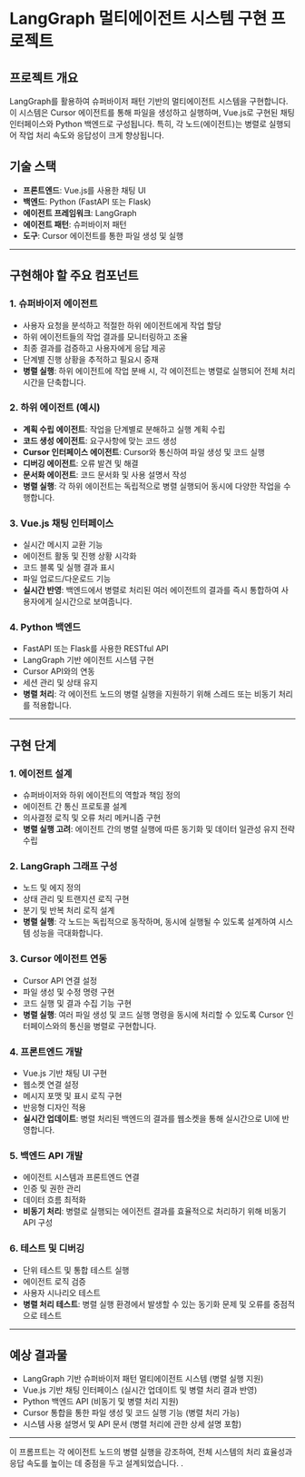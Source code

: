 # LangGraph 멀티에이전트 시스템 구현 프로젝트

## 프로젝트 개요
LangGraph를 활용하여 슈퍼바이저 패턴 기반의 멀티에이전트 시스템을 구현합니다. 이 시스템은 Cursor 에이전트를 통해 파일을 생성하고 실행하며, Vue.js로 구현된 채팅 인터페이스와 Python 백엔드로 구성됩니다. 특히, 각 노드(에이전트)는 병렬로 실행되어 작업 처리 속도와 응답성이 크게 향상됩니다.

## 기술 스택
- **프론트엔드**: Vue.js를 사용한 채팅 UI
- **백엔드**: Python (FastAPI 또는 Flask)
- **에이전트 프레임워크**: LangGraph
- **에이전트 패턴**: 슈퍼바이저 패턴
- **도구**: Cursor 에이전트를 통한 파일 생성 및 실행

---

## 구현해야 할 주요 컴포넌트
### 1. 슈퍼바이저 에이전트
- 사용자 요청을 분석하고 적절한 하위 에이전트에게 작업 할당
- 하위 에이전트들의 작업 결과를 모니터링하고 조율
- 최종 결과를 검증하고 사용자에게 응답 제공
- 단계별 진행 상황을 추적하고 필요시 중재
- **병렬 실행**: 하위 에이전트에 작업 분배 시, 각 에이전트는 병렬로 실행되어 전체 처리 시간을 단축합니다.

### 2. 하위 에이전트 (예시)
- **계획 수립 에이전트**: 작업을 단계별로 분해하고 실행 계획 수립
- **코드 생성 에이전트**: 요구사항에 맞는 코드 생성
- **Cursor 인터페이스 에이전트**: Cursor와 통신하여 파일 생성 및 코드 실행
- **디버깅 에이전트**: 오류 발견 및 해결
- **문서화 에이전트**: 코드 문서화 및 사용 설명서 작성
- **병렬 실행**: 각 하위 에이전트는 독립적으로 병렬 실행되어 동시에 다양한 작업을 수행합니다.

### 3. Vue.js 채팅 인터페이스
- 실시간 메시지 교환 기능
- 에이전트 활동 및 진행 상황 시각화
- 코드 블록 및 실행 결과 표시
- 파일 업로드/다운로드 기능
- **실시간 반영**: 백엔드에서 병렬로 처리된 여러 에이전트의 결과를 즉시 통합하여 사용자에게 실시간으로 보여줍니다.

### 4. Python 백엔드
- FastAPI 또는 Flask를 사용한 RESTful API
- LangGraph 기반 에이전트 시스템 구현
- Cursor API와의 연동
- 세션 관리 및 상태 유지
- **병렬 처리**: 각 에이전트 노드의 병렬 실행을 지원하기 위해 스레드 또는 비동기 처리를 적용합니다.

---

## 구현 단계
### 1. 에이전트 설계
- 슈퍼바이저와 하위 에이전트의 역할과 책임 정의
- 에이전트 간 통신 프로토콜 설계
- 의사결정 로직 및 오류 처리 메커니즘 구현
- **병렬 실행 고려**: 에이전트 간의 병렬 실행에 따른 동기화 및 데이터 일관성 유지 전략 수립

### 2. LangGraph 그래프 구성
- 노드 및 에지 정의
- 상태 관리 및 트랜지션 로직 구현
- 분기 및 반복 처리 로직 설계
- **병렬 실행**: 각 노드는 독립적으로 동작하며, 동시에 실행될 수 있도록 설계하여 시스템 성능을 극대화합니다.

### 3. Cursor 에이전트 연동
- Cursor API 연결 설정
- 파일 생성 및 수정 명령 구현
- 코드 실행 및 결과 수집 기능 구현
- **병렬 실행**: 여러 파일 생성 및 코드 실행 명령을 동시에 처리할 수 있도록 Cursor 인터페이스와의 통신을 병렬로 구현합니다.

### 4. 프론트엔드 개발
- Vue.js 기반 채팅 UI 구현
- 웹소켓 연결 설정
- 메시지 포맷 및 표시 로직 구현
- 반응형 디자인 적용
- **실시간 업데이트**: 병렬 처리된 백엔드의 결과를 웹소켓을 통해 실시간으로 UI에 반영합니다.

### 5. 백엔드 API 개발
- 에이전트 시스템과 프론트엔드 연결
- 인증 및 권한 관리
- 데이터 흐름 최적화
- **비동기 처리**: 병렬로 실행되는 에이전트 결과를 효율적으로 처리하기 위해 비동기 API 구성

### 6. 테스트 및 디버깅
- 단위 테스트 및 통합 테스트 실행
- 에이전트 로직 검증
- 사용자 시나리오 테스트
- **병렬 처리 테스트**: 병렬 실행 환경에서 발생할 수 있는 동기화 문제 및 오류를 중점적으로 테스트

---

## 예상 결과물
- LangGraph 기반 슈퍼바이저 패턴 멀티에이전트 시스템 (병렬 실행 지원)
- Vue.js 기반 채팅 인터페이스 (실시간 업데이트 및 병렬 처리 결과 반영)
- Python 백엔드 API (비동기 및 병렬 처리 지원)
- Cursor 통합을 통한 파일 생성 및 코드 실행 기능 (병렬 처리 가능)
- 시스템 사용 설명서 및 API 문서 (병렬 처리에 관한 상세 설명 포함)

---

이 프롬프트는 각 에이전트 노드의 병렬 실행을 강조하여, 전체 시스템의 처리 효율성과 응답 속도를 높이는 데 중점을 두고 설계되었습니다.
.